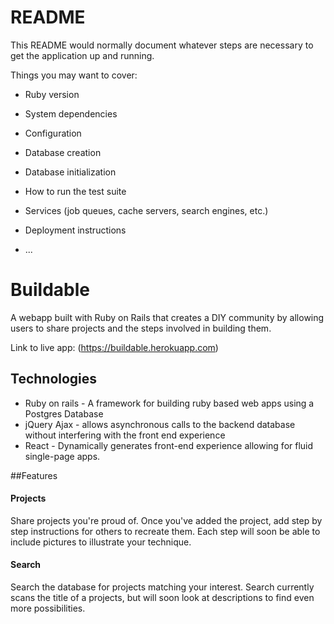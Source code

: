 # README

This README would normally document whatever steps are necessary to get the
application up and running.

Things you may want to cover:

* Ruby version

* System dependencies

* Configuration

* Database creation

* Database initialization

* How to run the test suite

* Services (job queues, cache servers, search engines, etc.)

* Deployment instructions

* ...


# Buildable

A webapp built with Ruby on Rails that creates a DIY community by allowing users to share projects and the steps
involved in building them.

Link to live app: (https://buildable.herokuapp.com)

## Technologies

+ Ruby on rails - A framework for building ruby based web apps using a Postgres Database
+ jQuery Ajax - allows asynchronous calls to the backend database without interfering with the front end experience
+ React - Dynamically generates front-end experience allowing for fluid single-page apps.

##Features

#### Projects 
  Share projects you're proud of.  Once you've added the project, add step by step instructions for others to recreate them.
  Each step will soon be able to include pictures to illustrate your technique.

#### Search
  Search the database for projects matching your interest.  Search currently scans the title of a projects, but will soon look at descriptions to find even more possibilities.
